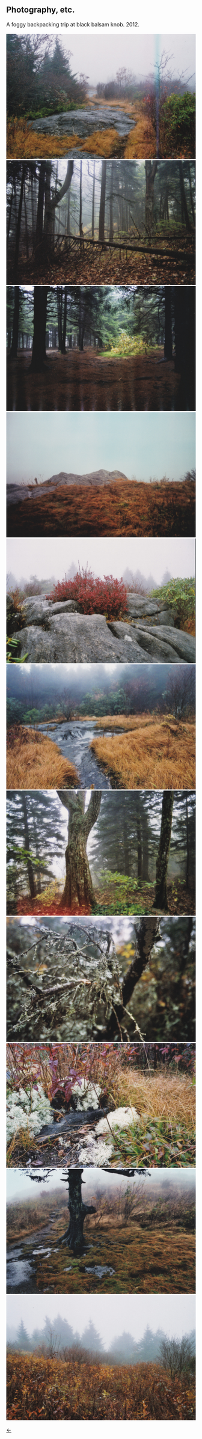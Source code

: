 ## Photography, etc.<br/>
A foggy backpacking trip at black balsam knob. 2012.<br/>
<br/>
<img src="./images/blackbalsam-2.jpg">
<img src="./images/blackbalsam-10.jpg">
<img src="./images/blackbalsam-3.jpg">
<img src="./images/blackbalsam-4.jpg">
<img src="./images/blackbalsam-1.jpg">
<img src="./images/blackbalsam-6.jpg">
<img src="./images/blackbalsam-7.jpg">
<img src="./images/blackbalsam-11.jpg">
<img src="./images/blackbalsam-9.jpg">
<img src="./images/blackbalsam-5.jpg">
<img src="./images/blackbalsam-8.jpg">

[&#8592;](./art)
